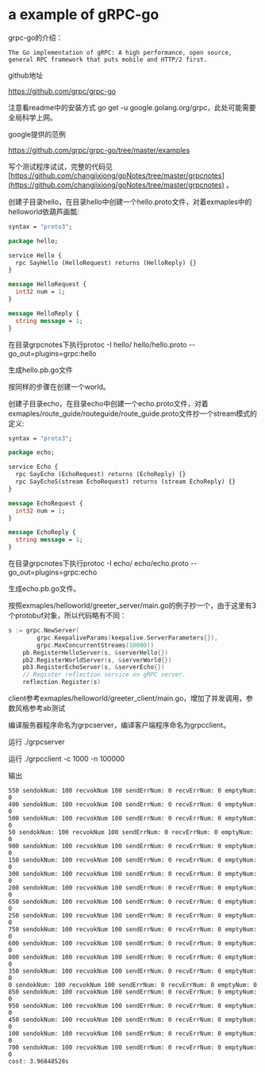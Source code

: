 # a example of gRPC-go

grpc-go的介绍：

```
The Go implementation of gRPC: A high performance, open source, general RPC framework that puts mobile and HTTP/2 first.
```

github地址

https://github.com/grpc/grpc-go

注意看readme中的安装方式 go get -u google.golang.org/grpc，此处可能需要全局科学上网。

google提供的范例

https://github.com/grpc/grpc-go/tree/master/examples

写个测试程序试试，完整的代码见[https://github.com/changjixiong/goNotes/tree/master/grpcnotes](https://github.com/changjixiong/goNotes/tree/master/grpcnotes) 。

创建子目录hello，在目录hello中创建一个hello.proto文件，对着exmaples中的helloworld依葫芦画瓢:

```protobuf
syntax = "proto3";

package hello;

service Hello {
  rpc SayHello (HelloRequest) returns (HelloReply) {}
}

message HelloRequest {
  int32 num = 1;
}

message HelloReply {
  string message = 1;
}
```

在目录grpcnotes下执行protoc -I hello/ hello/hello.proto --go_out=plugins=grpc:hello

生成hello.pb.go文件

按同样的步骤在创建一个world。

创建子目录echo，在目录echo中创建一个echo.proto文件，对着exmaples/route_guide/routeguide/route_guide.proto文件抄一个stream模式的定义:

```protobuf
syntax = "proto3";

package echo;

service Echo {
  rpc SayEcho (EchoRequest) returns (EchoReply) {}
  rpc SayEchoS(stream EchoRequest) returns (stream EchoReply) {}
}

message EchoRequest {
  int32 num = 1;
}

message EchoReply {
  string message = 1;
}
```

在目录grpcnotes下执行protoc -I echo/ echo/echo.proto --go_out=plugins=grpc:echo

生成echo.pb.go文件。

按照exmaples/helloworld/greeter_server/main.go的例子抄一个，由于这里有3个protobuf对象，所以代码略有不同：

```go
s := grpc.NewServer(
		grpc.KeepaliveParams(keepalive.ServerParameters{}),
		grpc.MaxConcurrentStreams(10000))
	pb.RegisterHelloServer(s, &serverHello{})
	pb2.RegisterWorldServer(s, &serverWorld{})
	pb3.RegisterEchoServer(s, &serverEcho{})
	// Register reflection service on gRPC server.
	reflection.Register(s)
```

client参考exmaples/helloworld/greeter_client/main.go，增加了并发调用，参数风格参考ab测试

编译服务器程序命名为grpcserver，编译客户端程序命名为grpcclient。

运行 ./grpcserver

运行 ./grpcclient -c 1000 -n 100000

输出

```shell
550 sendokNum: 100 recvokNum 100 sendErrNum: 0 recvErrNum: 0 emptyNum: 0
400 sendokNum: 100 recvokNum 100 sendErrNum: 0 recvErrNum: 0 emptyNum: 0
500 sendokNum: 100 recvokNum 100 sendErrNum: 0 recvErrNum: 0 emptyNum: 0
50 sendokNum: 100 recvokNum 100 sendErrNum: 0 recvErrNum: 0 emptyNum: 0
900 sendokNum: 100 recvokNum 100 sendErrNum: 0 recvErrNum: 0 emptyNum: 0
150 sendokNum: 100 recvokNum 100 sendErrNum: 0 recvErrNum: 0 emptyNum: 0
300 sendokNum: 100 recvokNum 100 sendErrNum: 0 recvErrNum: 0 emptyNum: 0
200 sendokNum: 100 recvokNum 100 sendErrNum: 0 recvErrNum: 0 emptyNum: 0
650 sendokNum: 100 recvokNum 100 sendErrNum: 0 recvErrNum: 0 emptyNum: 0
250 sendokNum: 100 recvokNum 100 sendErrNum: 0 recvErrNum: 0 emptyNum: 0
750 sendokNum: 100 recvokNum 100 sendErrNum: 0 recvErrNum: 0 emptyNum: 0
600 sendokNum: 100 recvokNum 100 sendErrNum: 0 recvErrNum: 0 emptyNum: 0
800 sendokNum: 100 recvokNum 100 sendErrNum: 0 recvErrNum: 0 emptyNum: 0
350 sendokNum: 100 recvokNum 100 sendErrNum: 0 recvErrNum: 0 emptyNum: 0
0 sendokNum: 100 recvokNum 100 sendErrNum: 0 recvErrNum: 0 emptyNum: 0
850 sendokNum: 100 recvokNum 100 sendErrNum: 0 recvErrNum: 0 emptyNum: 0
950 sendokNum: 100 recvokNum 100 sendErrNum: 0 recvErrNum: 0 emptyNum: 0
450 sendokNum: 100 recvokNum 100 sendErrNum: 0 recvErrNum: 0 emptyNum: 0
100 sendokNum: 100 recvokNum 100 sendErrNum: 0 recvErrNum: 0 emptyNum: 0
700 sendokNum: 100 recvokNum 100 sendErrNum: 0 recvErrNum: 0 emptyNum: 0
cost: 3.96848528s
```

